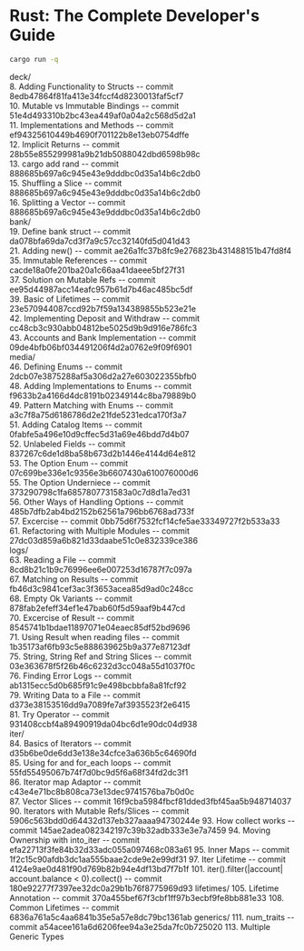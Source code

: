 # Rust: The Complete Developer's Guide
```bash
cargo run -q
```

deck/  
8. Adding Functionality to Structs -- commit 8edb47864f81fa413e34fccf4d8230013faf5cf7  
10. Mutable vs Immutable Bindings -- commit 51e4d493310b2bc43ea449af0a04a2c568d5d2a1  
11. Implementations and Methods -- commit ef94325610449b4690f701122b8e13eb0754dffe  
12. Implicit Returns -- commit 28b55e855299981a9b21db5088042dbd6598b98c  
13. cargo add rand -- commit 888685b697a6c945e43e9dddbc0d35a14b6c2db0  
15. Shuffling a Slice -- commit 888685b697a6c945e43e9dddbc0d35a14b6c2db0  
16. Splitting a Vector -- commit 888685b697a6c945e43e9dddbc0d35a14b6c2db0  
bank/  
19. Define bank struct -- commit da078bfa69da7cd3f7a9c57cc32140fd5d041d43  
21. Adding new() -- commit ae26a1fc37b8fc9e276823b431488151b47fd8f4  
35. Immutable References -- commit cacde18a0fe201ba20a1c66aa41daeee5bf27f31  
37. Solution on Mutable Refs -- commit ee95d44987acc14eafc957b61d7b46ac485bc5df  
39. Basic of Lifetimes -- commit 23e570944087ccd92b7f59a134389855b523e21e  
42. Implementing Deposit and Withdraw -- commit cc48cb3c930abb04812be5025d9b9d916e786fc3  
43. Accounts and Bank Implementation -- commit 09de4bfb06bf034491206f4d2a0762e9f09f6901  
media/  
46. Defining Enums -- commit 2dcb07e3875288af5a306d2a27e603022355bfb0  
48. Adding Implementations to Enums -- commit f9633b2a4166d4dc8191b02349144c8ba79889b0  
49. Pattern Matching with Enums -- commit a3c7f8a75d6186786d2e21fde5231edca170f3a7  
51. Adding Catalog Items -- commit 0fabfe5a496e10d9cffec5d31a69e46bdd7d4b07  
52. Unlabeled Fields -- commit 837267c6de1d8ba58b673d2b1446e4144d64e812  
53. The Option Enum -- commit 07c699be336e1c9356e3b6607430a610076000d6  
55. The Option Underniece -- commit 373290798c1fa6857807731583a0c7d8d1a7ed31  
56. Other Ways of Handling Options -- commit 485b7dfb2ab4bd2152b62561a796bb6768ad733f  
57. Excercise -- commit 0bb75d6f7532fcf14cfe5ae33349727f2b533a33  
61. Refactoring with Multiple Modules -- commit 27dc03d859a6b821d33daabe51c0e832339ce386  
logs/  
63. Reading a File -- commit 8cd8b21c1b9c76996ee6e007253d16787f7c097a  
67. Matching on Results -- commit fb46d3c9841cef3ac3f3653acea85d9ad0c248cc  
68. Empty Ok Variants -- commit 878fab2efeff34ef1e47bab60f5d59aaf9b447cd  
70. Excercise of Result -- commit 8545741b1bdae11897071e04eaec85df52bd9696  
71. Using Result when reading files -- commit 1b35173af6fb93c5e888639625b9a377e87123df  
75. String, String Ref and String Slices -- commit 03e363678f5f26b46c6232d3cc048a55d1037f0c  
76. Finding Error Logs -- commit ab1315ecc5d0b685f91c9e498bcbbfa8a81fcf92  
79. Writing Data to a File -- commit d373e38153516dd9a7089fe7af3935523f2e6415  
81. Try Operator -- commit 931408ccbf4a89490919da04bc6d1e90dc04d938  
iter/  
84. Basics of Iterators -- commit d35b6be0de6dd3e138e34cfce3a636b5c64690fd  
85. Using for and for_each loops -- commit 55fd55495067b74f7d0bc9d5f6a68f34fd2dc3f1  
86. Iterator map Adaptor -- commit c43e4e71bc8b808ca73e13dec9741576ba7b0d0c  
87. Vector Slices -- commit 16f9cba5984fbcf81dded3fbf45aa5b948714037
90. Iterators with Mutable Refs/Slices -- commit 5906c563bdd0d64432d137eb327aaaa94730244e
93. How collect works -- commit 145ae2adea082342197c39b32adb333e3e7a7459
94. Moving Ownership with into_iter -- commit efa22713f3fe84b32d33adc055a097468c083a61
95. Inner Maps -- commit 1f2c15c90afdb3dc1aa555baae2cde9e2e99df31
97. Iter Lifetime -- commit 4124e9ae0d481f90d769b82b94e4df13bd7f7b1f
101. iter().filter(|account| account.balance < 0).collect() -- commit 180e92277f7397ee32dc0a29b1b76f8775969d93
lifetimes/
105. Lifetime Annotation -- commit 370a455bef67f3cbf1ff97b3ecbf9fe8bb881e33
108. Common Lifetimes -- commit 6836a761a5c4aa6841b35e5a57e8dc79bc1361ab
generics/
111. num_traits -- commit a54acee161a6d6206fee94a3e25da7fc0b725020
113. Multiple Generic Types